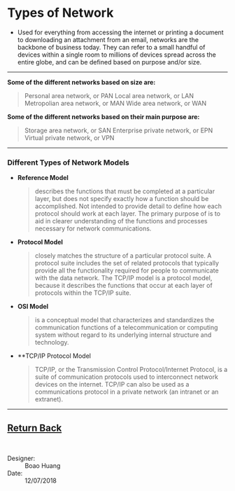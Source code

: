 # **Types of Network**

- Used for everything from accessing the internet or printing a document to downloading an attachment from an email, networks are the backbone of business today. They can refer to a small handful of devices within a single room to millions of devices spread across the entire globe, and can be defined based on purpose and/or size.
---
**Some of the different networks based on size are:**
> Personal area network, or PAN
> Local area network, or LAN
> Metropolian area network, or MAN
> Wide area network, or WAN

**Some of the different networks based on their main purpose are:**
> Storage area network, or SAN
> Enterprise private network, or EPN 
> Virtual private network, or VPN
---
### Different Types of Network Models

- **Reference Model**
    > describes the functions that must be completed at a particular layer, but does not specify exactly how a function should be accomplished. Not intended to provide detail to define how each protocol should work at each layer. The primary purpose of is to aid in clearer understanding of the functions and processes necessary for network communications. 

- **Protocol Model**
    > closely matches the structure of a particular protocol suite. A protocol suite includes the set of related protocols that typically provide all the functionality required for people to communicate with the data network. The TCP/IP model is a protocol model, because it describes the functions that occur at each layer of protocols within the TCP/IP suite.

- **OSI Model**
    >  is a conceptual model that characterizes and standardizes the communication functions of a telecommunication or computing system without regard to its underlying internal structure and technology.

- **TCP/IP Protocol Model
    > TCP/IP, or the Transmission Control Protocol/Internet Protocol, is a suite of communication protocols used to interconnect network devices on the internet. TCP/IP can also be used as a communications protocol in a private network (an intranet or an extranet).
---
[Return Back](README.md)
---
<br/>
<dl>
  <dt>Designer:</dt>
  <dd>Boao Huang</dd>
  
  <dt>Date:</dt>
  <dd>12/07/2018</dd>
</dl>



